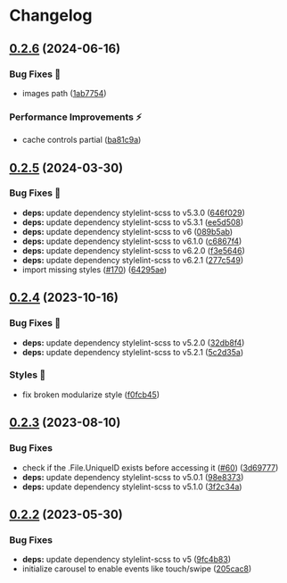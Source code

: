# Changelog

## [0.2.6](https://github.com/hbstack/carousel/compare/v0.2.5...v0.2.6) (2024-06-16)


### Bug Fixes 🐞

* images path ([1ab7754](https://github.com/hbstack/carousel/commit/1ab7754af83693928f0129e0a0fe4ab648c05262))


### Performance Improvements ⚡️

* cache controls partial ([ba81c9a](https://github.com/hbstack/carousel/commit/ba81c9ae6374e3944b614464cfd0084e5304dce7))

## [0.2.5](https://github.com/hbstack/carousel/compare/v0.2.4...v0.2.5) (2024-03-30)


### Bug Fixes 🐞

* **deps:** update dependency stylelint-scss to v5.3.0 ([646f029](https://github.com/hbstack/carousel/commit/646f0295e1c00446d662218209b801a850c7c35f))
* **deps:** update dependency stylelint-scss to v5.3.1 ([ee5d508](https://github.com/hbstack/carousel/commit/ee5d5088e10df53b3cb6651f9cecc7b5c47e49dc))
* **deps:** update dependency stylelint-scss to v6 ([089b5ab](https://github.com/hbstack/carousel/commit/089b5ab83de157f21565219d088978cced00410a))
* **deps:** update dependency stylelint-scss to v6.1.0 ([c6867f4](https://github.com/hbstack/carousel/commit/c6867f4f8a191390be86d7f31817f26a4a7f3300))
* **deps:** update dependency stylelint-scss to v6.2.0 ([f3e5646](https://github.com/hbstack/carousel/commit/f3e5646a684b8542b11f608e2d5b2f4c8285626a))
* **deps:** update dependency stylelint-scss to v6.2.1 ([277c549](https://github.com/hbstack/carousel/commit/277c54900e74daee0d66a68cc2385e7845e1c7f0))
* import missing styles ([#170](https://github.com/hbstack/carousel/issues/170)) ([64295ae](https://github.com/hbstack/carousel/commit/64295aebbbb6865070463db40a0782b2c1e2a589))

## [0.2.4](https://github.com/hbstack/carousel/compare/v0.2.3...v0.2.4) (2023-10-16)


### Bug Fixes 🐞

* **deps:** update dependency stylelint-scss to v5.2.0 ([32db8f4](https://github.com/hbstack/carousel/commit/32db8f48b35499f28f1d9efb14081af6c07240f1))
* **deps:** update dependency stylelint-scss to v5.2.1 ([5c2d35a](https://github.com/hbstack/carousel/commit/5c2d35a3b1c2a2d80e534190e9cbbe1e272b7a8f))


### Styles 🎨

* fix broken modularize style ([f0fcb45](https://github.com/hbstack/carousel/commit/f0fcb4566ca00f55bb4f4819bd9856ad44a972df))

## [0.2.3](https://github.com/hbstack/carousel/compare/v0.2.2...v0.2.3) (2023-08-10)


### Bug Fixes

* check if the .File.UniqueID exists before accessing it ([#60](https://github.com/hbstack/carousel/issues/60)) ([3d69777](https://github.com/hbstack/carousel/commit/3d69777bd7da04d38ecf0388bf0272efad2a2bbd))
* **deps:** update dependency stylelint-scss to v5.0.1 ([98e8373](https://github.com/hbstack/carousel/commit/98e837324577b435af2a6219920c36292dd26794))
* **deps:** update dependency stylelint-scss to v5.1.0 ([3f2c34a](https://github.com/hbstack/carousel/commit/3f2c34a84993762f374c76cdf88c9775893f0566))

## [0.2.2](https://github.com/hbstack/carousel/compare/v0.2.1...v0.2.2) (2023-05-30)


### Bug Fixes

* **deps:** update dependency stylelint-scss to v5 ([9fc4b83](https://github.com/hbstack/carousel/commit/9fc4b83dd6e0c4ba22c05addb266b367072516e9))
* initialize carousel to enable events like touch/swipe ([205cac8](https://github.com/hbstack/carousel/commit/205cac836b164a107ecec01655235d1d72ac7029))
